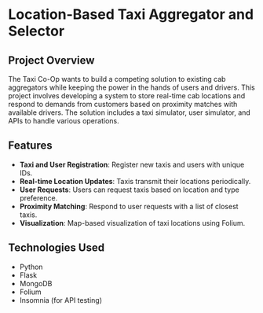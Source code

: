# Location-Based Taxi Aggregator and Selector

## Project Overview
The Taxi Co-Op wants to build a competing solution to existing cab aggregators while keeping the power in the hands of users and drivers. This project involves developing a system to store real-time cab locations and respond to demands from customers based on proximity matches with available drivers. The solution includes a taxi simulator, user simulator, and APIs to handle various operations.

## Features
- **Taxi and User Registration**: Register new taxis and users with unique IDs.
- **Real-time Location Updates**: Taxis transmit their locations periodically.
- **User Requests**: Users can request taxis based on location and type preference.
- **Proximity Matching**: Respond to user requests with a list of closest taxis.
- **Visualization**: Map-based visualization of taxi locations using Folium.

## Technologies Used
- Python
- Flask
- MongoDB
- Folium
- Insomnia (for API testing)
